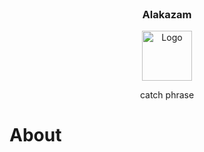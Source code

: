 <!-- PROJECT LOGO -->
<br />
<div align="center">
<h3 align="center">Alakazam</h3>
  <a href="https://github.com/Pattern-Labs/process-sim">
    <img src="images/logo.png" alt="Logo" width="80" height="80">
  </a>

  <p align="center">
    catch phrase 
  </p>
</div>

# About
